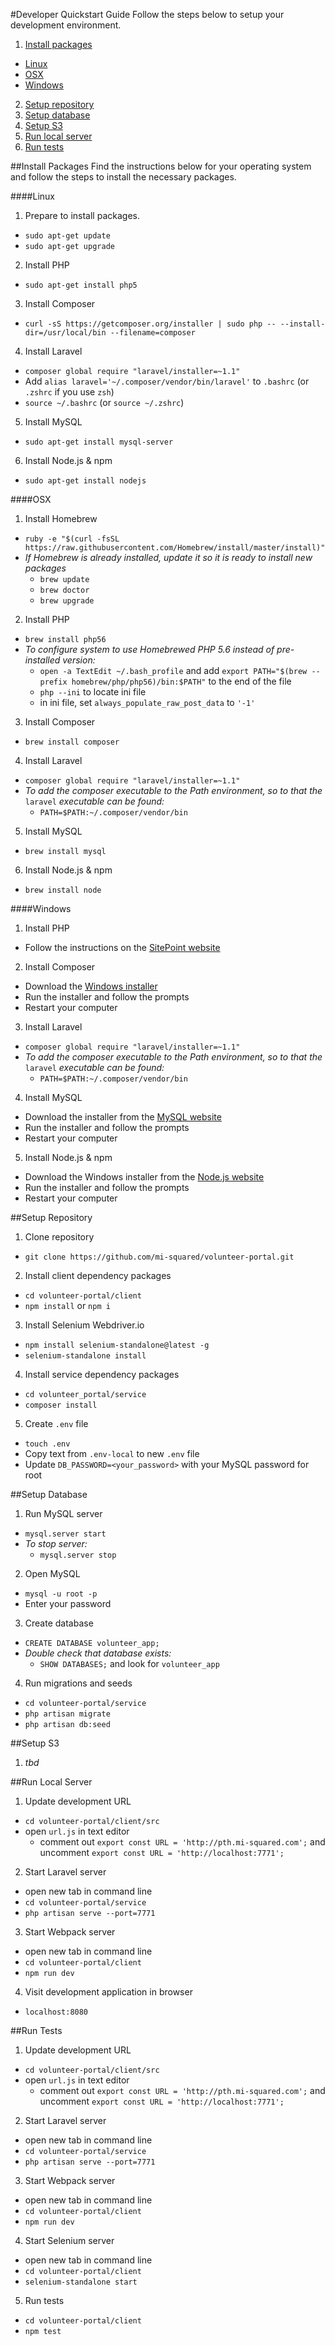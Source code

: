 #Developer Quickstart Guide
Follow the steps below to setup your development environment.

1. [Install packages](#install-packages)
  * [Linux](#linux)
  * [OSX](#osx)
  * [Windows](#windows)
2. [Setup repository](#setup-repository)
3. [Setup database](#setup-database)
4. [Setup S3](#setup-s3)
5. [Run local server](#run-local-server)
6. [Run tests](#run-tests)

<a id="install-packages"></a>
##Install Packages
Find the instructions below for your operating system and follow the steps to install the necessary packages.

<a id="linux"></a>
####Linux
1. Prepare to install packages.
  * `sudo apt-get update`
  * `sudo apt-get upgrade`
2. Install PHP
  * `sudo apt-get install php5`
3. Install Composer
  * `curl -sS https://getcomposer.org/installer | sudo php -- --install-dir=/usr/local/bin --filename=composer`
4. Install Laravel
  * `composer global require "laravel/installer=~1.1"`
  * Add `alias laravel='~/.composer/vendor/bin/laravel'` to `.bashrc` (or `.zshrc` if you use `zsh`)
  * `source ~/.bashrc` (or `source ~/.zshrc`)
5. Install MySQL
  * `sudo apt-get install mysql-server`
6. Install Node.js & npm
  * `sudo apt-get install nodejs`

<a id="osx"></a>
####OSX
1. Install Homebrew
  * `ruby -e "$(curl -fsSL https://raw.githubusercontent.com/Homebrew/install/master/install)"`
  * *If Homebrew is already installed, update it so it is ready to install new packages*
    * `brew update`
    * `brew doctor`
    * `brew upgrade`
2. Install PHP
  * `brew install php56`
  * *To configure system to use Homebrewed PHP 5.6 instead of pre-installed version:*
    * `open -a TextEdit ~/.bash_profile` and add `export PATH="$(brew --prefix homebrew/php/php56)/bin:$PATH"` to the end of the file
    * `php --ini` to locate ini file
    * in ini file, set `always_populate_raw_post_data` to `'-1'`
3. Install Composer
  * `brew install composer`
4. Install Laravel
  * `composer global require "laravel/installer=~1.1"`
  * *To add the composer executable to the Path environment, so to that the* `laravel` *executable can be found:*
    * `PATH=$PATH:~/.composer/vendor/bin`
5. Install MySQL
  * `brew install mysql`
6. Install Node.js & npm
  * `brew install node`

<a id="windows"></a>
####Windows
1. Install PHP
  * Follow the instructions on the [SitePoint website](http://www.sitepoint.com/how-to-install-php-on-windows/)
2. Install Composer
  * Download the [Windows installer](https://getcomposer.org/Composer-Setup.exe)
  * Run the installer and follow the prompts
  * Restart your computer
3. Install Laravel
  * `composer global require "laravel/installer=~1.1"`
  * *To add the composer executable to the Path environment, so to that the* `laravel` *executable can be found:*
    * `PATH=$PATH:~/.composer/vendor/bin`
4. Install MySQL
  * Download the installer from the [MySQL website](http://dev.mysql.com/downloads/installer/)
  * Run the installer and follow the prompts
  * Restart your computer
5. Install Node.js & npm
  * Download the Windows installer from the [Node.js website](https://nodejs.org/en/download/)
  * Run the installer and follow the prompts
  * Restart your computer


<a id="setup-repository"></a>
##Setup Repository
1. Clone repository
  * `git clone https://github.com/mi-squared/volunteer-portal.git`
2. Install client dependency packages
  * `cd volunteer-portal/client`
  * `npm install` or `npm i`
3. Install Selenium Webdriver.io
  * `npm install selenium-standalone@latest -g`
  * `selenium-standalone install`
4. Install service dependency packages
  * `cd volunteer_portal/service`
  * `composer install`
5. Create `.env` file
  * `touch .env`
  * Copy text from `.env-local` to new `.env` file
  * Update `DB_PASSWORD=<your_password>` with your MySQL password for root


<a id="setup-database"></a>
##Setup Database
1. Run MySQL server
  * `mysql.server start`
  * *To stop server:*
    * `mysql.server stop`
2. Open MySQL
  * `mysql -u root -p`
  * Enter your password
3. Create database
  * `CREATE DATABASE volunteer_app;`
  * *Double check that database exists:*
    * `SHOW DATABASES;` and look for `volunteer_app`
4. Run migrations and seeds
  * `cd volunteer-portal/service`
  * `php artisan migrate`
  * `php artisan db:seed`


<a id="setup-s3"></a>
##Setup S3
1. *tbd*


<a id="run-local-server"></a>
##Run Local Server
1. Update development URL
  * `cd volunteer-portal/client/src`
  * open `url.js` in text editor
    * comment out `export const URL = 'http://pth.mi-squared.com';` and uncomment `export const URL = 'http://localhost:7771';`
2. Start Laravel server
  * open new tab in command line
  * `cd volunteer-portal/service`
  * `php artisan serve --port=7771`
3. Start Webpack server
  * open new tab in command line
  * `cd volunteer-portal/client`
  * `npm run dev`
4. Visit development application in browser
  * `localhost:8080`


<a id="run-tests"></a>
##Run Tests
1. Update development URL
  * `cd volunteer-portal/client/src`
  * open `url.js` in text editor
    * comment out `export const URL = 'http://pth.mi-squared.com';` and uncomment `export const URL = 'http://localhost:7771';`
2. Start Laravel server
  * open new tab in command line
  * `cd volunteer-portal/service`
  * `php artisan serve --port=7771`
3. Start Webpack server
  * open new tab in command line
  * `cd volunteer-portal/client`
  * `npm run dev`
4. Start Selenium server
  * open new tab in command line
  * `cd volunteer-portal/client`
  * `selenium-standalone start`
5. Run tests
  * `cd volunteer-portal/client`
  * `npm test`

